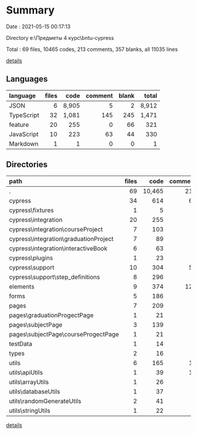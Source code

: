 # Summary

Date : 2021-05-15 00:17:13

Directory e:\Предметы 4 курс\bntu-cypress

Total : 69 files,  10465 codes, 213 comments, 357 blanks, all 11035 lines

[details](details.md)

## Languages
| language | files | code | comment | blank | total |
| :--- | ---: | ---: | ---: | ---: | ---: |
| JSON | 6 | 8,905 | 5 | 2 | 8,912 |
| TypeScript | 32 | 1,081 | 145 | 245 | 1,471 |
| feature | 20 | 255 | 0 | 66 | 321 |
| JavaScript | 10 | 223 | 63 | 44 | 330 |
| Markdown | 1 | 1 | 0 | 0 | 1 |

## Directories
| path | files | code | comment | blank | total |
| :--- | ---: | ---: | ---: | ---: | ---: |
| . | 69 | 10,465 | 213 | 357 | 11,035 |
| cypress | 34 | 614 | 63 | 140 | 817 |
| cypress\fixtures | 1 | 5 | 0 | 0 | 5 |
| cypress\integration | 20 | 255 | 0 | 66 | 321 |
| cypress\integration\courseProject | 7 | 103 | 0 | 23 | 126 |
| cypress\integration\graduationProject | 7 | 89 | 0 | 23 | 112 |
| cypress\integration\interactiveBook | 6 | 63 | 0 | 20 | 83 |
| cypress\plugins | 1 | 23 | 4 | 4 | 31 |
| cypress\support | 10 | 304 | 56 | 70 | 430 |
| cypress\support\step_definitions | 8 | 296 | 8 | 66 | 370 |
| elements | 9 | 374 | 129 | 71 | 574 |
| forms | 5 | 186 | 0 | 45 | 231 |
| pages | 7 | 209 | 6 | 62 | 277 |
| pages\graduationProgectPage | 1 | 21 | 0 | 8 | 29 |
| pages\subjectPage | 3 | 139 | 0 | 39 | 178 |
| pages\subjectPage\courseProgectPage | 1 | 21 | 0 | 8 | 29 |
| testData | 1 | 14 | 0 | 0 | 14 |
| types | 2 | 16 | 0 | 1 | 17 |
| utils | 6 | 165 | 10 | 36 | 211 |
| utils\apiUtils | 1 | 39 | 10 | 10 | 59 |
| utils\arrayUtils | 1 | 26 | 0 | 4 | 30 |
| utils\databaseUtils | 1 | 37 | 0 | 6 | 43 |
| utils\randomGenerateUtils | 2 | 41 | 0 | 10 | 51 |
| utils\stringUtils | 1 | 22 | 0 | 6 | 28 |

[details](details.md)